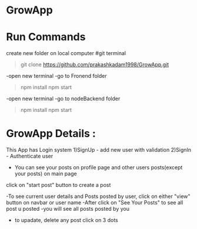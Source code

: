 # GrowApp
# Run Commands
create new folder on local computer
#git terminal 
> git clone https://github.com/prakashkadam1998/GrowApp.git

-open new terminal
-go to Fronend folder
> npm install 
>npm start

-open new terminal
-go to nodeBackend folder
> npm install 
>npm start


# GrowApp Details :
This App has Login system
1)SignUp - add new user with validation
2)SignIn - Authenticate user

* You can see your posts on profile page and other users posts(except your posts) on main page
  
click on "start post" button to create a post 

-To see current user details and Posts posted by user, click on either "view" button on navbar or user name 
-After click on "See Your Posts" to see all post u posted
-you will see all posts posted by you
- to upadate, delete any post click on 3 dots
